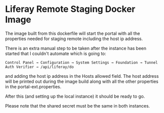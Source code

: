 # Liferay Remote Staging Docker Image

The image built from this dockerfile will start the portal with all the
properties needed for staging remote including the host ip address.

There is an extra manual step to be taken after the instance has been started that I couldn't automate which is going to:

	Control Panel → Configuration → System Settings → Foundation → Tunnel Auth Verifier → /api/liferay/do

and adding the host ip address in the Hosts allowed field. The host address will be printed out during the image build along with all the other properties in the portal-ext.properties.

After this (and setting up the local instance) it should be ready to go.

Please note that the shared secret must be the same in both instances.
